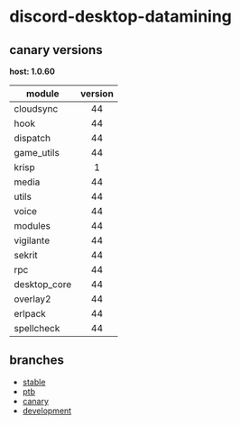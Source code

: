 # discord-desktop-datamining

## canary versions

**host: 1.0.60**

| module | version |
| ------ | :-----: |
| cloudsync | 44 |
| hook | 44 |
| dispatch | 44 |
| game_utils | 44 |
| krisp | 1 |
| media | 44 |
| utils | 44 |
| voice | 44 |
| modules | 44 |
| vigilante | 44 |
| sekrit | 44 |
| rpc | 44 |
| desktop_core | 44 |
| overlay2 | 44 |
| erlpack | 44 |
| spellcheck | 44 |

## branches

- [stable](https://github.com/OpenAsar/discord-desktop-datamining/tree/stable)
- [ptb](https://github.com/OpenAsar/discord-desktop-datamining/tree/ptb)
- [canary](https://github.com/OpenAsar/discord-desktop-datamining/tree/canary)
- [development](https://github.com/OpenAsar/discord-desktop-datamining/tree/development)